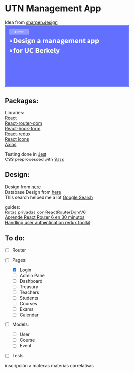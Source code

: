 # UTN Management App
Idea from [sharpen.design](sharpen.design)  
<img src="./idea.png" width="400" height="200" alt="Idea from sharpen.design">


## Packages:

Libraries:  
[React](https://github.com/facebook/react)    
[React-router-dom](https://github.com/remix-run/react-router)  
[React-hook-form](https://react-hook-form.com/get-started/)  
[React-redux](https://react-redux.js.org/)  
[React icons](https://react-icons.github.io/react-icons/search?q=admi)  
[Axios](https://axios-http.com/)

Testing done in [Jest](https://github.com/facebook/jest)  
CSS preprocessed with [Sass](https://sass-lang.com/)  


## Design:

Design from [here](https://www.sideprojectors.com/project/13673/university-management-systemadminteacherstudent)  
Database Design from [here](https://www.onomastics.kz/uploads/books/abai-qunanbaevnbXtk.pdf)  
This search helped me a lot [Google Search](https://www.google.com/search?q=university+management+system+project&rlz=1C1ONGR_esAR1016AR1016&tbm=isch&sxsrf=AJOqlzUqROKRm6YsvZcQxqxf31gGDIwkaw:1677037853003&source=lnms&sa=X&ved=2ahUKEwjx7YLsnKj9AhW2rJUCHRzgDzUQ_AUoAnoECAoQBA&biw=2560&bih=937&dpr=1#imgrc=iwxUAxrO9jYy9M)  

guides:  
[Rutas privadas con ReactRouterDomV6](https://www.youtube.com/watch?v=tqc8n3odVp0)  
[Aprende React Router 6 en 30 minutos](https://www.youtube.com/watch?v=JNhhdkCuyog)  
[Handling user authentication redux toolkit](https://blog.logrocket.com/handling-user-authentication-redux-toolkit/#prerequisites)



## To do: 

- [ ] Router  
- [ ] Pages:  
    - [x] Login      
    - [ ] Admin Panel    
    - [ ] Dashboard  
    - [ ] Treasury    
    - [ ] Teachers  
    - [ ] Students  
    - [ ] Courses  
    - [ ] Exams  
    - [ ] Calendar  
- [ ] Models:
    - [ ] User    
    - [ ] Course   
    - [ ] Event    
- [ ] Tests  



inscripción a materias
materias correlativas
